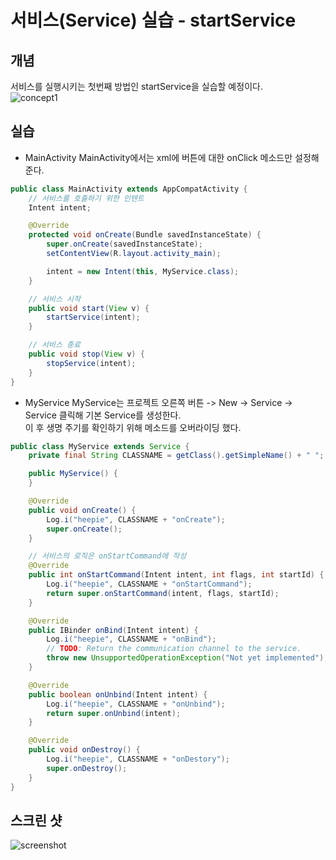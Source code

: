 # 서비스(Service) 실습 - startService

## 개념
서비스를 실행시키는 첫번째 방법인 startService을 실습할 예정이다.</br>
![concept1](http://cfile10.uf.tistory.com/image/99775D3359DD629012CC7A)</br>

## 실습
- MainActivity
MainActivity에서는 xml에 버튼에 대한 onClick 메소드만 설정해 준다.
```java
public class MainActivity extends AppCompatActivity {
    // 서비스를 호출하기 위한 인텐트
    Intent intent;

    @Override
    protected void onCreate(Bundle savedInstanceState) {
        super.onCreate(savedInstanceState);
        setContentView(R.layout.activity_main);

        intent = new Intent(this, MyService.class);
    }

    // 서비스 시작
    public void start(View v) {
        startService(intent);
    }

    // 서비스 종료
    public void stop(View v) {
        stopService(intent);
    }
}
```

- MyService
MyService는 프로젝트 오른쪽 버튼 -> New -> Service -> Service 클릭해 기본 Service를 생성한다. </br>이 후 생명 주기를 확인하기 위해 메소드를 오버라이딩 했다.
```java
public class MyService extends Service {
    private final String CLASSNAME = getClass().getSimpleName() + " ";

    public MyService() {
    }

    @Override
    public void onCreate() {
        Log.i("heepie", CLASSNAME + "onCreate");
        super.onCreate();
    }

    // 서비스의 로직은 onStartCommand에 작성
    @Override
    public int onStartCommand(Intent intent, int flags, int startId) {
        Log.i("heepie", CLASSNAME + "onStartCommand");
        return super.onStartCommand(intent, flags, startId);
    }

    @Override
    public IBinder onBind(Intent intent) {
        Log.i("heepie", CLASSNAME + "onBind");
        // TODO: Return the communication channel to the service.
        throw new UnsupportedOperationException("Not yet implemented");
    }

    @Override
    public boolean onUnbind(Intent intent) {
        Log.i("heepie", CLASSNAME + "onUnbind");
        return super.onUnbind(intent);
    }

    @Override
    public void onDestroy() {
        Log.i("heepie", CLASSNAME + "onDestory");
        super.onDestroy();
    }
}
```

## 스크린 샷
![screenshot](http://cfile23.uf.tistory.com/image/9958823359DD6305138464)</br>
